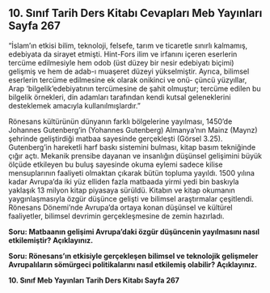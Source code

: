 ## 10. Sınıf Tarih Ders Kitabı Cevapları Meb Yayınları Sayfa 267

“İslam’ın etkisi bilim, teknoloji, felsefe, tarım ve ticaretle sınırlı kalmamış, edebiyata da sirayet etmişti. Hint-Fors ilim ve irfanını içeren eserlerin tercüme edilmesiyle hem odob (üst düzey bir nesir edebiyatı biçimi) gelişmiş ve hem de adab-ı muaşeret düzeyi yükselmiştir. Ayrıca, bilimsel eserlerin tercüme edilmesine ek olarak onikinci ve onü- çüncü yüzyıllar, Arap ‘bilgelik’edebiyatının tercümesine de şahit olmuştur; tercüme edilen bu bilgelik örnekleri, din adamları tarafından kendi kutsal geleneklerini desteklemek amacıyla kullanılmışlardır.”

Rönesans kültürünün dünyanın farklı bölgelerine yayılması, 1450’de Johannes Gutenberg’in (Yohannes Gutenberg) Almanya’nın Mainz (Maynz) şehrinde geliştirdiği matbaa sayesinde gerçekleşti (Görsel 3.25). Gutenberg’in hareketli harf baskı sistemini bulması, kitap basım tekniğinde çığır açtı. Mekanik prensibe dayanan ve insanlığın düşünsel gelişimini büyük ölçüde etkileyen bu buluş sayesinde okuma eylemi sadece kilise mensuplarının faaliyeti olmaktan çıkarak bütün topluma yayıldı. 1500 yılına kadar Avrupa’da iki yüz elliden fazla matbaada yirmi yedi bin baskıyla yaklaşık 13 milyon kitap piyasaya sürüldü. Kitabın ve kitap okumanın yaygınlaşmasıyla özgür düşünce gelişti ve bilimsel araştırmalar çeşitlendi. Rönesans Dönemi’nde Avrupa’da ortaya konan düşünsel ve kültürel faaliyetler, bilimsel devrimin gerçekleşmesine de zemin hazırladı.

**Soru: Matbaanın gelişimi Avrupa’daki özgür düşüncenin yayılmasını nasıl etkilemiştir? Açıklayınız.**

**Soru: Rönesans’ın etkisiyle gerçekleşen bilimsel ve teknolojik gelişmeler Avrupalıların sömürgeci politikalarını nasıl etkilemiş olabilir? Açıklayınız.**

**10. Sınıf Meb Yayınları Tarih Ders Kitabı Sayfa 267**
